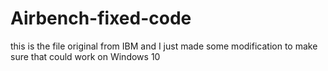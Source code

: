 # Airbench-fixed-code
this is the file original from IBM and I just made some modification to make sure that could work on Windows 10 
